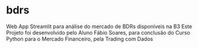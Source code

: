 # bdrs
Web App Streamlit para análise do mercado de BDRs disponíveis na B3
Este Projeto foi desenvolvido pelo Aluno Fábio Soares, para conclusão do Curso Python para o Mercado Financeiro, pela Trading com Dados

